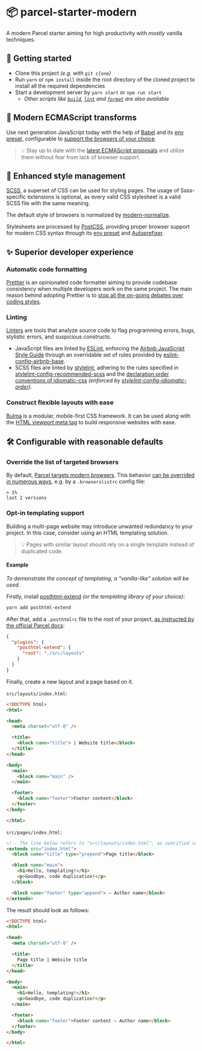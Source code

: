 # 📦 parcel-starter-modern

A modern Parcel starter aiming for high productivity with _mostly_ vanilla techniques.

## 🚀 Getting started

* Clone this project _(e.g. with `git clone`)_
* Run `yarn` or `npm install` inside the root directory of the cloned project to install all the required dependencies
* Start a development server by `yarn start` or `npm run start`
  * _Other scripts like [`build`][script-build], [`lint`][script-lint] and [`format`][script-format] are also available_

[script-build]: https://parceljs.org/production.html
[script-lint]: #linting
[script-format]: #automatic-code-formatting

## 🐠 Modern ECMAScript transforms

Use next generation JavaScript today with the help of [Babel][] and its [env preset][babel-preset-env], configurable to [support the browsers of your choice][].

> 💡 Stay up to date with the [latest ECMAScript proposals][] and utilize them without fear from lack of browser support.

[babel]: https://babeljs.io/
[babel-preset-env]: https://babeljs.io/docs/plugins/preset-env
[support the browsers of your choice]: #override-the-list-of-targeted-browsers
[latest ecmascript proposals]: https://github.com/tc39/proposals

## 💅 Enhanced style management

[SCSS][sass], a superset of CSS can be used for styling pages. The usage of Sass-specific extensions is optional, as every valid CSS stylesheet is a valid SCSS file with the same meaning.

The default style of browsers is normalized by [modern-normalize][].

Stylesheets are processed by [PostCSS][], providing proper browser support for modern CSS syntax through its [env preset][postcss-preset-env] and [Autoprefixer][].

[sass]: https://sass-lang.com/
[postcss]: http://postcss.org/
[postcss-preset-env]: https://github.com/jonathantneal/postcss-preset-env
[autoprefixer]: https://github.com/postcss/autoprefixer
[modern-normalize]: https://github.com/sindresorhus/modern-normalize

## ✨ Superior developer experience

### Automatic code formatting

[Prettier][] is an opinionated code formatter aiming to provide codebase consistency when multiple developers work on the same project. The main reason behind adopting Prettier is to [stop all the on-going debates over coding styles][].

[prettier]: https://prettier.io/
[stop all the on-going debates over coding styles]: https://prettier.io/docs/en/why-prettier.html

### Linting

[Linters][lint] are tools that analyze source code to flag programming errors, bugs, stylistic errors, and suspicious constructs.

* JavaScript files are linted by [ESLint][], enforcing the [Airbnb JavaScript Style Guide][] through an overridable set of rules provided by [eslint-config-airbnb-base][].
* SCSS files are linted by [stylelint][], adhering to the rules specified in [stylelint-config-recommended-scss][] and the [declaration order conventions of idiomatic-css][] _(enforced by [stylelint-config-idiomatic-order][])_.

[lint]: https://en.wikipedia.org/wiki/Lint_(software)
[eslint]: https://eslint.org/
[airbnb javascript style guide]: https://github.com/airbnb/javascript
[eslint-config-airbnb-base]: https://github.com/airbnb/javascript/tree/master/packages/eslint-config-airbnb-base
[stylelint]: https://stylelint.io/
[stylelint-config-recommended-scss]: https://github.com/kristerkari/stylelint-config-recommended-scss
[declaration order conventions of idiomatic-css]: https://github.com/necolas/idiomatic-css#declaration-order
[stylelint-config-idiomatic-order]: https://github.com/ream88/stylelint-config-idiomatic-order

### Construct flexible layouts with ease

[Bulma][] is a modular, mobile-first CSS framework. It can be used along with the [HTML viewport meta tag][] to build responsive websites with ease.

[bulma]: https://bulma.io/
[html viewport meta tag]: https://developer.mozilla.org/en-US/docs/Mozilla/Mobile/Viewport_meta_tag

## 🛠️ Configurable with reasonable defaults

### Override the list of targeted browsers

By default, [Parcel targets modern browsers][]. This behavior [can be overrided in numerous ways][browserslist], e.g. by a `.browserslistrc` config file:

```
> 1%
last 2 versions
```

[parcel targets modern browsers]: https://github.com/parcel-bundler/parcel/blob/master/src/utils/getTargetEngines.js
[browserslist]: https://github.com/browserslist/browserslist

### Opt-in templating support

Building a multi-page website may introduce unwanted redundancy to your project. In this case, consider using an HTML templating solution.

> 💡 Pages with similar layout should rely on a single template instead of duplicated code.

#### Example

_To demonstrate the concept of templating, a "vanilla-like" solution will be used._

Firstly, install [posthtml-extend][] _(or the templating library of your choice)_:

```bash
yarn add posthtml-extend
```

After that, add a `.posthtmlrc` file to the root of your project, [as instructed by the official Parcel docs][parcel-transforms-posthtml]:

```json
{
  "plugins": {
    "posthtml-extend": {
      "root": "./src/layouts"
    }
  }
}
```

Finally, create a new layout and a page based on it.

`src/layouts/index.html`:

```html
<!DOCTYPE html>
<html>

<head>
  <meta charset="utf-8" />

  <title>
    <block name="title"> | Website title</block>
  </title>
</head>

<body>
  <main>
    <block name="main" />
  </main>

  <footer>
    <block name="footer">Footer content</block>
  </footer>
</body>

</html>
```

`src/pages/index.html`:

```html
<!-- The line below refers to "src/layouts/index.html", as specified in ".posthtmlrc" -->
<extends src="index.html">
  <block name="title" type="prepend">Page title</block>

  <block name="main">
    <h1>Hello, templating!</h1>
    <p>Goodbye, code duplication!</p>
  </block>

  <block name="footer" type="append"> – Author name</block>
</extends>
```

The result should look as follows:

```html
<!DOCTYPE html>
<html>

<head>
  <meta charset="utf-8" />

  <title>
    Page title | Website title
  </title>
</head>

<body>
  <main>
    <h1>Hello, templating!</h1>
    <p>Goodbye, code duplication!</p>
  </main>

  <footer>
    <block name="footer">Footer content – Author name</block>
  </footer>
</body>

</html>
```

[posthtml-extend]: https://github.com/posthtml/posthtml-extend
[parcel-transforms-posthtml]: https://parceljs.org/transforms.html#posthtml
